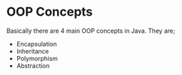 # OOP Concepts

Basically there are 4 main OOP concepts in Java. They are;
* Encapsulation
* Inheritance
* Polymorphism
* Abstraction